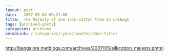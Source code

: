 ```yaml
---
layout: post
date:	2007-05-04 09:21:00
title:  The Majesty of one silk-cotton tree in Lalbagh
tags: [archived-posts]
categories: archives
permalink: /:categories/:year/:month/:day/:title/
---
```

http://bangalore.metblogs.com/archives/2007/05/silkcotton_majesty.phtml
